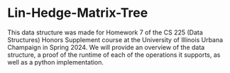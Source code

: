 # Lin-Hedge-Matrix-Tree

This data structure was made for Homework 7 of the CS 225 (Data Structures) Honors Supplement course at the University of Illinois Urbana Champaign in Spring 2024. We will provide an overview of the data structure, a proof of the runtime of each of the operations it supports, as well as a python implementation.
